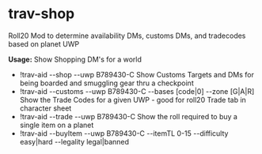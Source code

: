 # trav-shop
Roll20 Mod to determine availability DMs, customs DMs, and tradecodes based on planet UWP

**Usage:** 
Show Shopping DM's for a world
* !trav-aid --shop    --uwp B789430-C
Show Customs Targets and DMs for being boarded and smuggling gear thru a checkpoint
* !trav-aid --customs --uwp B789430-C --bases [code|0] --zone [G|A|R]
Show the Trade Codes for a given UWP - good for roll20 Trade tab in character sheet
* !trav-aid --trade   --uwp B789430-C
Show the roll required to buy a single item on a planet
* !trav-aid --buyItem --uwp B789430-C --itemTL 0-15 --difficulty easy|hard  --legality legal|banned
